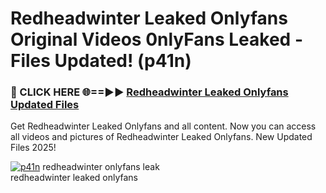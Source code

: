 # Redheadwinter Leaked Onlyfans Original Videos 0nlyFans Leaked - Files Updated! (p41n)

<h3>🔴 CLICK HERE 🌐==►► <a href="https://tinyurl.com/2wckxsce" rel="nofollow">Redheadwinter Leaked Onlyfans Updated Files</a></h3>

Get Redheadwinter Leaked Onlyfans and all content. Now you can access all videos and pictures of Redheadwinter Leaked Onlyfans. New Updated Files 2025!

[![p41n](https://i.imgur.com/AFduVYN.gif)](https://tinyurl.com/2wckxsce)
redheadwinter onlyfans leak<br>
redheadwinter leaked onlyfans
